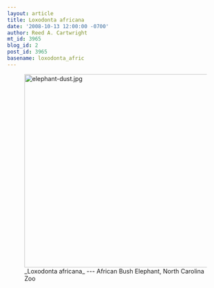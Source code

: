 ```yaml
---
layout: article
title: Loxodonta africana
date: '2008-10-13 12:00:00 -0700'
author: Reed A. Cartwright
mt_id: 3965
blog_id: 2
post_id: 3965
basename: loxodonta_afric
---
```

<figure>
<a href="http://en.wikipedia.org/wiki/African_Bush_Elephant"><img src="http://pandasthumb.org/archives/2008/09/20/elephant-dust.jpg" alt="elephant-dust.jpg" width="600" height="450" /></a>
<figcaption markdown="span">
_Loxodonta africana_ --- African Bush Elephant, North Carolina Zoo

</figcaption>
</figure>
